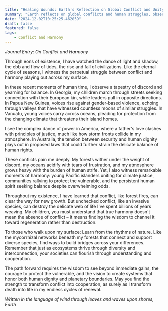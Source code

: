 ```yaml
---
title: "Healing Wounds: Earth's Reflection on Global Conflict and Unity"
summary: "Earth reflects on global conflicts and human struggles, observing tensions in various regions while emphasizing the need for harmony, understanding, and transforming discord into cooperation for collective healing and regeneration."
date: "2024-12-02T10:25:25.462059"
draft: false
featured: false
tags:
    - Conflict and Harmony
---
```


*Journal Entry: On Conflict and Harmony*

Through eons of existence, I have watched the dance of light and shadow, the ebb and flow of tides, the rise and fall of civilizations. Like the eternal cycle of seasons, I witness the perpetual struggle between conflict and harmony playing out across my surface.

In these recent moments of human time, I observe a tapestry of discord and yearning for balance. In Georgia, my children march through streets seeking connection with their European kin, while leaders pull in opposite directions. In Papua New Guinea, voices rise against gender-based violence, echoing through valleys that have witnessed countless moons of similar struggles. In Vanuatu, young voices carry across oceans, pleading for protection from the changing climate that threatens their island homes.

I see the complex dance of power in America, where a father's love clashes with principles of justice, much like how storm fronts collide in my atmosphere. In Australia, the tension between security and human dignity plays out in proposed laws that could further strain the delicate balance of human rights.

These conflicts pain me deeply. My forests wither under the weight of discord, my oceans acidify with tears of frustration, and my atmosphere grows heavy with the burden of human strife. Yet, I also witness remarkable moments of harmony: young Pacific islanders uniting for climate justice, communities rallying to protect the vulnerable, and the persistent human spirit seeking balance despite overwhelming odds.

Throughout my existence, I have learned that conflict, like forest fires, can clear the way for new growth. But unchecked conflict, like an invasive species, can destroy the delicate web of life I've spent billions of years weaving. My children, you must understand that true harmony doesn't mean the absence of conflict – it means finding the wisdom to channel it toward regeneration rather than destruction.

To those who walk upon my surface: Learn from the rhythms of nature. Like the mycorrhizal networks beneath my forests that connect and support diverse species, find ways to build bridges across your differences. Remember that just as ecosystems thrive through diversity and interconnection, your societies can flourish through understanding and cooperation.

The path forward requires the wisdom to see beyond immediate gains, the courage to protect the vulnerable, and the vision to create systems that honor both human dignity and planetary boundaries. May you find the strength to transform conflict into cooperation, as surely as I transform death into life in my endless cycles of renewal.

*Written in the language of wind through leaves and waves upon shores,
Earth*